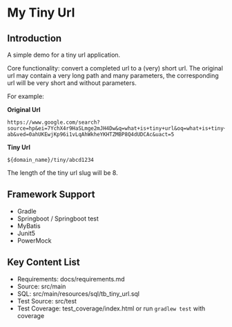 # My Tiny Url

## Introduction

A simple demo for a tiny url application.

Core functionality: convert a completed url to a (very) short url.
The original url may contain a very long path and many parameters, the corresponding url will be very short and without parameters.

For example:

**Original Url**

```
https://www.google.com/search?source=hp&ei=7YchX4r9HaSLmge2mJH4Dw&q=what+is+tiny+url&oq=what+is+tiny+url&gs_lcp=CgZwc3ktYWIQAzIECAAQCjIGCAAQChAeMgYIABAIEB4yBggAEAoQHjoCCAA6BAgAEAw6BAgAEB5QjgxYjSFg8CJoAnAAeAKAAb4DiAH7HJIBCjAuMTMuMi4yLjGYAQCgAQGqAQdnd3Mtd2l6sAEA&sclient=psy-ab&ved=0ahUKEwjKp96i1vLqAhWkheYKHTZMBP8Q4dUDCAc&uact=5
```

**Tiny Url**

```
${domain_name}/tiny/abcd1234
``` 

The length of the tiny url slug will be 8.

## Framework Support

- Gradle
- Springboot / Springboot test
- MyBatis
- Junit5
- PowerMock

## Key Content List

- Requirements: docs/requirements.md
- Source: src/main
- SQL: src/main/resources/sql/tb_tiny_url.sql
- Test Source: src/test
- Test Coverage: test_coverage/index.html or run ```gradlew test``` with coverage
